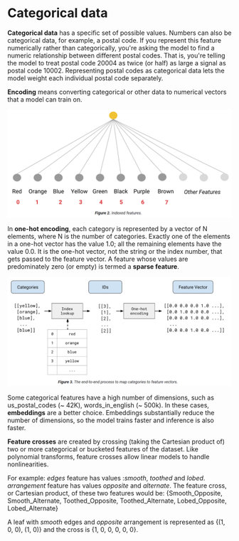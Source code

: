 # Categorical data

__Categorical data__ has a specific set of possible values. Numbers can also be categorical data, for example, a postal code. If you represent this feature numerically rather than categorically, you're asking the model to find a numeric relationship between different postal codes. That is, you're telling the model to treat postal code 20004 as twice (or half) as large a signal as postal code 10002. Representing postal codes as categorical data lets the model weight each individual postal code separately.

__Encoding__ means converting categorical or other data to numerical vectors that a model can train on.

![](images/categorical_data/index.png)

In __one-hot encoding__, each category is represented by a vector of N elements, where N is the number of categories. Exactly one of the elements in a one-hot vector has the value 1.0; all the remaining elements have the value 0.0. It is the one-hot vector, not the string or the index number, that gets passed to the feature vector. A feature whose values are predominately zero (or empty) is termed a __sparse feature__. 

![](images/categorical_data/one_hot_encoding.png)

Some categorical features have a high number of dimensions, such as us_postal_codes (~ 42K), words_in_english (~ 500k). In these cases, __embeddings__ are a better choice.  Embeddings substantially reduce the number of dimensions, so the model trains faster and inference is also faster.

__Feature crosses__ are created by crossing (taking the Cartesian product of) two or more categorical or bucketed features of the dataset. Like polynomial transforms, feature crosses allow linear models to handle nonlinearities.

For example: _edges_ feature has values :_smooth_, _toothed_ and _lobed_. _arrangement_ feature has values _opposite_ and _alternate_. The feature cross, or Cartesian product, of these two features would be:
{Smooth_Opposite, Smooth_Alternate, Toothed_Opposite, Toothed_Alternate, Lobed_Opposite, Lobed_Alternate}

 A leaf with _smooth_ edges and _opposite_ arrangement is represented as {(1, 0, 0), (1, 0)} and the cross is {1, 0, 0, 0, 0, 0}.